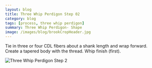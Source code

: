 ```yaml
---
layout: blog
title: Three Whip Perdigon Step 02
category: blog
tags: [process, three whip perdigon]  
summary: Three Whip Perdigon- Shape
image: /images/blog/brookCropHeader.jpg
---
```


Tie in three or four CDL fibers about a shank length and wrap forward.  Create a tapered body with the thread.  Whip finish (first).

![Three Whip Perdigon Step 2](https://effectiveflybox.github.io/images/posts/2024-02-09-threeWhipPerdigonStep02.jpg "Three Whip Perdigon Step 02")